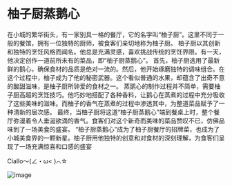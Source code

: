 # 柚子厨蒸鹅心

在小城的繁华街头，有一家别具一格的餐厅，它的名字叫“柚子厨”。这里不同于一般的餐馆，拥有一位独特的厨师，被食客们亲切地称为柚子厨。 柚子厨以其创新和独特的烹饪风格而闻名。他总是充满灵感，喜欢挑战传统的烹饪界限。有一天，他决定创作一道前所未有的菜品，即“柚子厨蒸鹅心”。 首先，柚子厨选用了最新鲜的鹅心，确保食材的品质是绝对一流的。然后，他开始琢磨独特的调味组合。在这个过程中，柚子成为了他的秘密武器。这个看似普通的水果，却蕴含了出奇不意的酸甜滋味，是柚子厨所钟爱的食材之一。 蒸鹅心的制作过程并不简单，需要柚子厨高超的烹饪技巧。他巧妙地搭配了各种香料，让鹅心在蒸煮的过程中充分吸收了这些美味的滋味。而柚子的香气在蒸煮的过程中渗透其中，为整道菜品赋予了一种清新的层次感。 最终，当柚子厨将这道“柚子厨蒸鹅心”端到餐桌上时，整个餐厅弥漫着令人垂涎欲滴的香气。食客们对这个新奇而美味的菜品赞叹不已，仿佛品味到了一场美食的盛宴。 “柚子厨蒸鹅心”成为了柚子厨餐厅的招牌菜，也成为了小城美食界的一颗新星。柚子厨用他独特的创意和对食材的深刻理解，为食客们呈现了一场充满惊喜和口感的盛宴

Ciallo～(∠・ω< )⌒☆

![image](https://github.com/2841006960/python_task/blob/main/7e476335c0ecb30b4204aec2a4bf196fbf2bd9c68b1d3fa29.gif)
